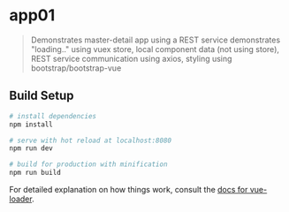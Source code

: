 # app01

> Demonstrates master-detail app using a REST service
> demonstrates "loading.." using vuex store,
> local component data (not using store),
> REST service communication using axios,
> styling using bootstrap/bootstrap-vue


## Build Setup

``` bash
# install dependencies
npm install

# serve with hot reload at localhost:8080
npm run dev

# build for production with minification
npm run build
```

For detailed explanation on how things work, consult the [docs for vue-loader](http://vuejs.github.io/vue-loader).
